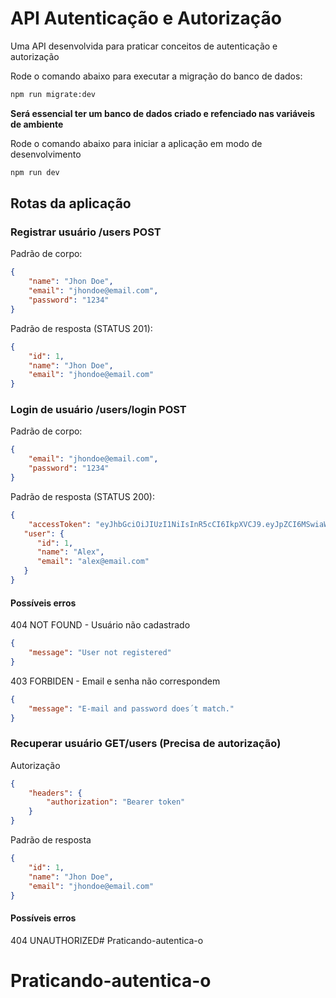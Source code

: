 # API Autenticação e Autorização

Uma API desenvolvida para praticar conceitos de autenticação e autorização

Rode o comando abaixo para executar a migração do banco de dados:

```bash
npm run migrate:dev
```

**Será essencial ter um banco de dados criado e refenciado nas variáveis de ambiente**

Rode o comando abaixo para iniciar a aplicação em modo de desenvolvimento

```bash
npm run dev
```

## Rotas da aplicação

### Registrar usuário /users POST

Padrão de corpo:

```json
{
    "name": "Jhon Doe",
    "email": "jhondoe@email.com",
    "password": "1234"
}
```

Padrão de resposta (STATUS 201):

```json
{
    "id": 1,
    "name": "Jhon Doe",
    "email": "jhondoe@email.com"
}
```

### Login de usuário /users/login POST

Padrão de corpo:

```json
{
    "email": "jhondoe@email.com",
    "password": "1234"
}
```

Padrão de resposta (STATUS 200):

```json
{
    "accessToken": "eyJhbGciOiJIUzI1NiIsInR5cCI6IkpXVCJ9.eyJpZCI6MSwiaWF0IjoxNzAxMDkzMTA4LCJleHAiOjE3MDExMzYzMDh9.KiE6aaW7Vmu0ebp-0NXpfnuIcbfKbuIwTYk8pU__Js4",
   "user": {
      "id": 1,
      "name": "Alex",
      "email": "alex@email.com"
   }
}

```

#### Possíveis erros

404 NOT FOUND - Usuário não cadastrado

```json
{
    "message": "User not registered"
}
```

403 FORBIDEN - Email e senha não correspondem

```json
{
    "message": "E-mail and password does´t match."
}
```

### Recuperar usuário GET/users (Precisa de autorização)

Autorização

```json
{
    "headers": {
        "authorization": "Bearer token"
    }
}
```

Padrão de resposta

```json
{
    "id": 1,
    "name": "Jhon Doe",
    "email": "jhondoe@email.com"
}
```

#### Possíveis erros

404 UNAUTHORIZED# Praticando-autentica-o
# Praticando-autentica-o
